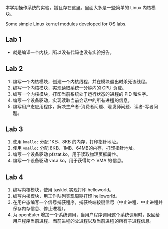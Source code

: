 本学期操作系统的实验，暂且存在这里。里面大多是一些简单的 Linux 内核模块。

Some simple Linux kernel modules developed for OS labs.

## Lab 1
- 就是编译一个内核，所以没有代码也没有实验报告。

Lab 2
---
1. 编写一个内核模块，创建一个内核线程，并在模块退出时杀死该线程。
2. 编写一个内核模块，实现读取系统一分钟内的 CPU 负载。
3. 编写一个内核模块，打印当前系统处于运行状态的进程的 PID 和名字。
4. 编写一个设备驱动，实现读取当前会话中的所有进程的信息。
5. 编写用户态应用程序，解决生产者-消费者问题、理发师问题、读者-写者问题。

Lab 3
---
1. 使用 `kmalloc` 分配 1KB、8KB 的内存，打印指针地址。
2. 使用 `vmalloc` 分配 8KB、1MB、64MB的内存，打印指针地址。
3. 编写一个设备驱动 pfstat.ko，用于读取物理页框属性。
4. 编写一个设备驱动 vma.ko，用于获得每个 VMA 的信息。

Lab 4
---
1. 编写内核模块，使用 tasklet 实现打印 helloworld。
2. 编写内核模块，用工作队列实现周期打印 helloworld。
3. 在用户态编写一个信号捕获程序，捕获终端按键信号（中止进程、中止进程并保存内存信息、停止进程）。
4. 为 openEuler 增加一个系统调用，当用户程序调用这个系统调用时，返回给用户程序当前进程、当前进程的父进程以及当前进程的所有子进程信息。
